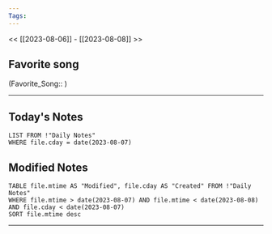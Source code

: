 ```yaml
---
Tags:
---
```

<< [[2023-08-06]] - [[2023-08-08]] >>
## Favorite song
(Favorite_Song:: )

___
## Today's Notes
```dataview
LIST FROM !"Daily Notes"
WHERE file.cday = date(2023-08-07)
```
## Modified Notes
```dataview
TABLE file.mtime AS "Modified", file.cday AS "Created" FROM !"Daily Notes" 
WHERE file.mtime > date(2023-08-07) AND file.mtime < date(2023-08-08) AND file.cday < date(2023-08-07)
SORT file.mtime desc
```
___

